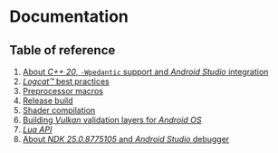 # Documentation

## Table of reference

1) [About _C++ 20_, `-Wpedantic` support and _Android Studio_ integration](about-c++20-and-pedantic.md)
2) [_Logcat™_ best practices](logcat.md)
3) [Preprocessor macros](preprocessor-macros.md)
4) [Release build](release-build.md)
5) [Shader compilation](shader-compilation.md)
6) [Building _Vulkan_ validation layers for _Android OS_](vulkan-validation-layers.md)
7) [_Lua API_](lua-api.md)
8) [About _NDK 25.0.8775105_ and _Android Studio_ debugger](about-NDK-25.0.8775105.md)
